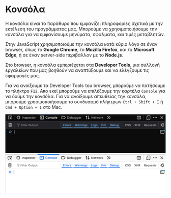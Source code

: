 # Κονσόλα

Η κονσόλα είναι το παράθυρο που εμφανίζει πληροφορίες σχετικά με την εκτέλεση του προγράμματος μας. Μπορούμε να χρησιμοποιήσουμε την κονσόλα για να εμφανίσουμε μηνύματα, σφάλματα, και τιμές μεταβλητών.

Στην JavaScript χρησιμοποιούμε την κονσόλα κατά κύριο λόγο σε έναν browser, όπως το **Google Chrome**, το **Mozilla Firefox**, και το **Microsoft Edge**, ή σε έναν server-side περιβάλλον με το **Node.js**.

Στο browser, η κονσόλα εμπεριέχεται στα **Developer Tools**, μια συλλογή εργαλείων που μας βοηθούν να αναπτύξουμε και να ελέγξουμε τις εφαρμογές μας.

Για να ανοίξουμε τα Developer Tools του browser, μπορούμε να πατήσουμε το πλήκτρο `F12`. Απο εκεί μπορούμε να επιλέξουμε την καρτέλα `Console` για να δούμε την κονσόλα. Για να ανοίξουμε απευθείας την κονσόλα, μπορούμε χρησιμοποιήοσυμε το συνδυασμό πλήκτρων `Ctrl + Shift + I` ή `Cmd + Option + I` στο Mac.

![browser console](./assets/console.png#es-light-mode-only)
![browser console](./assets/console_light.png#es-dark-mode-only)
